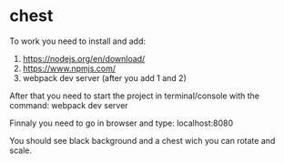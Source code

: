 # chest

To work you need to install and add:

1. https://nodejs.org/en/download/
2. https://www.npmjs.com/
3. webpack dev server (after you add 1 and 2)

After that you need to start the project in terminal/console with the command:
webpack dev server

Finnaly you need to go in browser and type:
localhost:8080

You should see black background and a chest wich you can rotate and scale.
